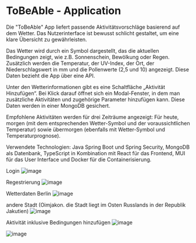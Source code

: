 # ToBeAble - Application

Die "ToBeAble" App liefert passende Aktivitätsvorschläge basierend auf dem Wetter. Das Nutzerinterface ist bewusst schlicht gestaltet, um eine klare Übersicht zu gewährleisten.

Das Wetter wird durch ein Symbol dargestellt, das die aktuellen Bedingungen zeigt, wie z.B. Sonnenschein, Bewölkung oder Regen. Zusätzlich werden die Temperatur, der UV-Index, der Ort, der Niederschlagswert in mm und die Pollenwerte (2,5 und 10) angezeigt. Diese Daten bezieht die App über eine API.

Unter den Wetterinformationen gibt es eine Schaltfläche „Aktivität Hinzufügen“. Bei Klick darauf öffnet sich ein Modal-Fenster, in dem man zusätzliche Aktivitäten und zugehörige Parameter hinzufügen kann. Diese Daten werden in einer MongoDB gesichert.

Empfohlene Aktivitäten werden für drei Zeiträume angezeigt: Für heute, morgen (mit dem entsprechenden Wetter-Symbol und der voraussichtlichen Temperatur) sowie übermorgen (ebenfalls mit Wetter-Symbol und Temperaturprognose).

Verwendete Technologien: Java Spring Boot und Spring Security, MongoDB als Datenbank, TypeScript in Kombination mit React für das Frontend, MUI für das User Interface und Docker für die Containerisierung.


Login
![image](https://github.com/RGMCode/ToBeAble/assets/90555783/171fa9e2-7ef4-4363-84ab-e095f20bd50a)

Regestrierung
![image](https://github.com/RGMCode/ToBeAble/assets/90555783/aa50d486-bc2c-4697-b1fd-c91b4dde32a3)

Wetterdaten Berlin
![image](https://github.com/RGMCode/ToBeAble/assets/90555783/fd52d29f-8186-4e82-b9fe-769c3fb04960)

andere Stadt (Oimjakon. die Stadt liegt im Osten Russlands in der Republik Jakutien)
![image](https://github.com/RGMCode/ToBeAble/assets/90555783/f2d37082-04c3-49ed-9cb7-fa4a6e6c3622)

Aktivität inklusive Bedingungen hinzufügen
![image](https://github.com/RGMCode/ToBeAble/assets/90555783/32fc2636-8b3b-46d2-a2ee-c3ed5fdd1e96)

![image](https://github.com/RGMCode/ToBeAble/assets/90555783/4b3937b1-4660-4e6d-8f03-6673d9548148)


